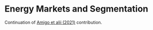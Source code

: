 # Energy Markets and Segmentation

Continuation of [Amigo et alii (2021)](https://doi.org/10.1016/j.energy.2021.120129) contribution.
